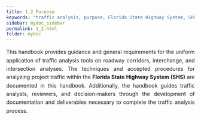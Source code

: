 ```yaml
---
title: 1.2 Purpose
keywords: "traffic analysis, purpose, Florida State Highway System, SHS"
sidebar: mydoc_sidebar
permalink: 1_2.html
folder: mydoc
---
```


<style>
  h1 {
    font-size: 2.5rem;
    font-weight: bold;
    text-align: left;
    margin-bottom: 1rem;
  }

  p {
    text-align: justify;
    line-height: 1.6;
  }

  ul {
    margin-left: 2rem;
    list-style-type: square;
  }

  ul li {
    margin-bottom: 0.5rem;
  }

  .chapter-title {
    font-size: 3rem;
    font-weight: bold;
    margin-bottom: 1.5rem;
  }

  .section-title {
    font-size: 2rem;
    font-weight: bold;
    margin-bottom: 1rem;
  }
</style>

<p>
  This handbook provides guidance and general requirements for the uniform application of traffic analysis tools on roadway corridors, interchange, and intersection analyses. The techniques and accepted procedures for analyzing project traffic within the <strong>Florida State Highway System (SHS)</strong> are documented in this handbook. Additionally, the handbook guides traffic analysts, reviewers, and decision-makers through the development of documentation and deliverables necessary to complete the traffic analysis process.
</p>